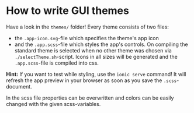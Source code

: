 # How to write GUI themes

Have a look in the `themes/` folder! Every theme consists of two files:
  - the `.app-icon.svg`-file which specifies the theme's app icon
  - and the `.app.scss`-file which styles the app's controls.
On compiling the standard theme is selected when no other theme was chosen via `./selectTheme.sh`-script.
Icons in all sizes will be generated and the `.app.scss`-file is compiled into css.

__Hint:__ If you want to test while styling, use the `ionic serve` command! It will refresh the app preview in your browser as soon as you save the `.scss`-document.

In the scss file properties can be overwritten and colors can be easily changed with the given scss-variables.
